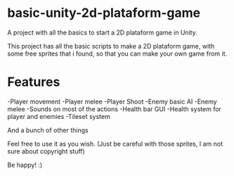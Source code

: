 # basic-unity-2d-plataform-game
A project with all the basics to start a 2D plataform game in Unity.

This project has all the basic scripts to make a 2D plataform game, with some free sprites that i found, so that you can make your own game from it.

# Features
 -Player movement
 -Player melee
 -Player Shoot
 -Enemy basic AI
 -Enemy melee
 -Sounds on most of the actions
 -Health bar GUI
 -Health system for player and enemies
 -Tileset system
 
 And a bunch of other things
 
 Feel free to use it as you wish. (Just be careful with those sprites, I am not sure about copyright stuff)
 
 Be happy! :)
